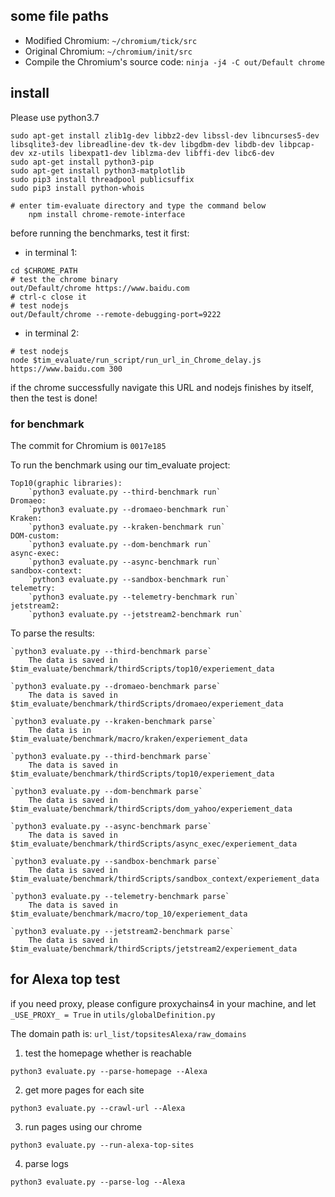 ## some file paths

- Modified Chromium: `~/chromium/tick/src`
- Original Chromium: `~/chromium/init/src`
- Compile the Chromium's source code: `ninja -j4 -C out/Default chrome`

## install

Please use python3.7

```
sudo apt-get install zlib1g-dev libbz2-dev libssl-dev libncurses5-dev libsqlite3-dev libreadline-dev tk-dev libgdbm-dev libdb-dev libpcap-dev xz-utils libexpat1-dev liblzma-dev libffi-dev libc6-dev
sudo apt-get install python3-pip
sudo apt-get install python3-matplotlib
sudo pip3 install threadpool publicsuffix
sudo pip3 install python-whois

# enter tim-evaluate directory and type the command below 
    npm install chrome-remote-interface
```

before running the benchmarks, test it first:

- in terminal 1:

```
cd $CHROME_PATH
# test the chrome binary
out/Default/chrome https://www.baidu.com
# ctrl-c close it
# test nodejs
out/Default/chrome --remote-debugging-port=9222
```

- in terminal 2:

```
# test nodejs
node $tim_evaluate/run_script/run_url_in_Chrome_delay.js https://www.baidu.com 300
```

if the chrome successfully navigate this URL and nodejs finishes by itself, then the test is done!

### for benchmark

The commit for Chromium is `0017e185`

To run the benchmark using our tim_evaluate project:

	Top10(graphic libraries):
	    `python3 evaluate.py --third-benchmark run`
 	Dromaeo:
 	    `python3 evaluate.py --dromaeo-benchmark run`
 	Kraken:
 	    `python3 evaluate.py --kraken-benchmark run`
	DOM-custom:
	    `python3 evaluate.py --dom-benchmark run`
    async-exec:
        `python3 evaluate.py --async-benchmark run`
    sandbox-context:
        `python3 evaluate.py --sandbox-benchmark run`
    telemetry:
        `python3 evaluate.py --telemetry-benchmark run`
    jetstream2:
        `python3 evaluate.py --jetstream2-benchmark run`


To parse the results:
	
	`python3 evaluate.py --third-benchmark parse`
		The data is saved in $tim_evaluate/benchmark/thirdScripts/top10/experiement_data

	`python3 evaluate.py --dromaeo-benchmark parse`
		The data is saved in $tim_evaluate/benchmark/thirdScripts/dromaeo/experiement_data

	`python3 evaluate.py --kraken-benchmark parse`
		The data is in $tim_evaluate/benchmark/macro/kraken/experiement_data

	`python3 evaluate.py --third-benchmark parse`
		The data is saved in $tim_evaluate/benchmark/thirdScripts/top10/experiement_data

	`python3 evaluate.py --dom-benchmark parse`
		The data is saved in $tim_evaluate/benchmark/thirdScripts/dom_yahoo/experiement_data

	`python3 evaluate.py --async-benchmark parse`
		The data is saved in $tim_evaluate/benchmark/thirdScripts/async_exec/experiement_data
		
	`python3 evaluate.py --sandbox-benchmark parse`
		The data is saved in $tim_evaluate/benchmark/thirdScripts/sandbox_context/experiement_data

	`python3 evaluate.py --telemetry-benchmark parse`
		The data is saved in $tim_evaluate/benchmark/macro/top_10/experiement_data

	`python3 evaluate.py --jetstream2-benchmark parse`
		The data is saved in $tim_evaluate/benchmark/thirdScripts/jetstream2/experiement_data

## for Alexa top test

if you need proxy, please configure proxychains4 in your machine, and let `_USE_PROXY_ = True` in `utils/globalDefinition.py`

The domain path is: `url_list/topsitesAlexa/raw_domains`

1. test the homepage whether is reachable

```
python3 evaluate.py --parse-homepage --Alexa
```

2. get more pages for each site

```
python3 evaluate.py --crawl-url --Alexa
```

3. run pages using our chrome

```
python3 evaluate.py --run-alexa-top-sites
```

4. parse logs

```
python3 evaluate.py --parse-log --Alexa
```